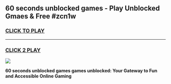 
## 60 seconds unblocked games - Play Unblocked Gmaes & Free #zcn1w
<h3>
<a href="https://news.freeplayer.one?title=60_seconds_unblocked_games&ref=03M">CLICK TO PLAY</a></h3>
<hr>

<h3>
<a href="https://news.freeplayer.one?title=60_seconds_unblocked_games&ref=03M">CLICK 2 PLAY</a>
  
</h3>

<a href="https://news.freeplayer.one?title=60_seconds_unblocked_games&ref=03M"><img src="https://clearcache.store/games.png"></a>


**60 seconds unblocked games games unblocked: Your Gateway to Fun and Accessible Online Gaming**

